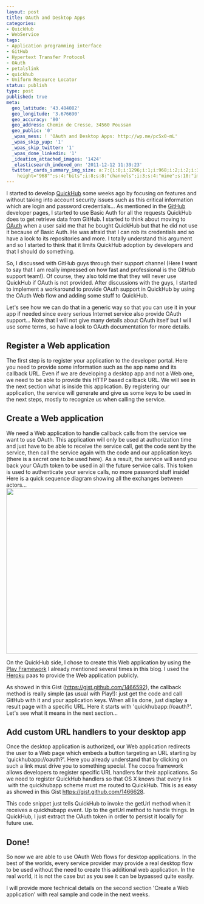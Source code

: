 ```yaml
---
layout: post
title: OAuth and Desktop Apps
categories:
- QuickHub
- WebService
tags:
- Application programming interface
- GitHub
- Hypertext Transfer Protocol
- OAuth
- petalslink
- quickhub
- Uniform Resource Locator
status: publish
type: post
published: true
meta:
  geo_latitude: '43.484082'
  geo_longitude: '3.676690'
  geo_accuracy: '80'
  geo_address: Chemin de Cresse, 34560 Poussan
  geo_public: '0'
  _wpas_mess: ! 'OAuth and Desktop Apps: http://wp.me/pcSx0-mL'
  _wpas_skip_yup: '1'
  _wpas_skip_twitter: '1'
  _wpas_done_linkedin: '1'
  _ideation_attached_images: '1424'
  _elasticsearch_indexed_on: '2011-12-12 11:39:23'
  twitter_cards_summary_img_size: a:7:{i:0;i:1296;i:1;i:968;i:2;i:2;i:3;s:25:"width="1296"
    height="968"";s:4:"bits";i:8;s:8:"channels";i:3;s:4:"mime";s:10:"image/jpeg";}
---
```

I started to develop <a href="http://quickhubapp.com" target="_blank">QuickHub</a> some weeks ago by focusing on features and without taking into account security issues such as this critical information which are login and password credentials... As mentioned in the <a class="zem_slink" title="GitHub" href="http://github.com" rel="homepage">GitHub</a> developer pages, I started to use Basic Auth for all the requests QuickHub does to get retrieve data from GitHub. I started to think about moving to <a class="zem_slink" title="OAuth" href="http://oauth.net" rel="homepage">OAuth</a> when a user said me that he bought QuickHub but that he did not use it because of Basic Auth. He was afraid that I can rob its credentials and so have a look to its repositories and more. I totally understand this argument and so I started to think that it limits QuickHub adoption by developers and that I should do something.

So, I discussed with GitHub guys through their support channel (Here I want to say that I am really impressed on how fast and professional is the GitHub support team!). Of course, they also told me that they will never use QuickHub if OAuth is not provided. After discussions with the guys, I started to implement a workaround to provide OAuth support in QuickHub by using the OAuth Web flow and adding some stuff to QuickHub.

Let's see how we can do that in a generic way so that you can use it in your app if needed since every serious Internet service also provide OAuth support... Note that I will not give many details about OAuth itself but I will use some terms, so have a look to OAuth documentation for more details.
<h2>Register a Web application</h2>
The first step is to register your application to the developer portal. Here you need to provide some information such as the app name and its callback URL. Even if we are developing a desktop app and not a Web one, we need to be able to provide this HTTP based callback URL. We will see in the next section what is inside this application. By registering our application, the service will generate and give us some keys to be used in the next steps, mostly to recognize us when calling the service.
<h2>Create a Web application</h2>
We need a Web application to handle callback calls from the service we want to use OAuth. This application will only be used at authorization time and just have to be able to receive the service call, get the code sent by the service, then call the service again with the code and our application keys (there is a secret one to be used here). As a result, the service will send you back your OAuth token to be used in all the future service calls. This token is used to authenticate your service calls, no more password stuff inside! Here is a quick sequence diagram showing all the exchanges between actors...

<img class="aligncenter size-full wp-image-1424" title="Sequence" src="http://chamerling.files.wordpress.com/2011/12/photo-4.jpg" alt="" width="584" height="436" />

On the QuickHub side, I chose to create this Web application by using the <a class="zem_slink" title="Play Framework" href="http://www.playframework.org" rel="homepage">Play Framework</a> I already mentioned several times in this blog. I used the <a class="zem_slink" title="Heroku" href="http://www.heroku.com/" rel="homepage">Heroku</a> paas to provide the Web application publicly.

As showed in this Gist (<a href="https://gist.github.com/1466592" target="_blank">https://gist.github.com/1466592</a>), the callback method is really simple (as usual with Play!): just get the code and call GitHub with it and your application keys. When all lis done, just display a result page with a specific URL. Here it starts with 'quickhubapp://oauth?'. Let's see what it means in the next section...
<h2>Add custom URL handlers to your desktop app</h2>
Once the desktop application is authorized, our Web application redirects the user to a Web page which embeds a button targeting an URL starting by 'quickhubapp://oauth?'. Here you already understand that by clicking on such a link must drive you to something special. The cocoa framework allows developers to register specific URL handlers for their applications. So we need to register QuickHub handlers so that OS X knows that every link  with the quickhubapp scheme must me routed to QuickHub. This is as easy as showed in this Gist <a href="https://gist.github.com/1466628" target="_blank">https://gist.github.com/1466628</a>.

This code snippet just tells QuickHub to invoke the getUrl method when it receives a quickhubapp event. Up to the getUrl method to handle things. In QuickHub, I just extract the OAuth token in order to persist it locally for future use.
<h2>Done!</h2>
So now we are able to use OAuth Web flows for desktop applications. In the best of the worlds, every service provider may provide a real desktop flow to be used without the need to create this additional web application. In the real world, it is not the case but as you see it can be bypassed quite easily.

I will provide more technical details on the second section 'Create a Web application' with real sample and code in the next weeks.
